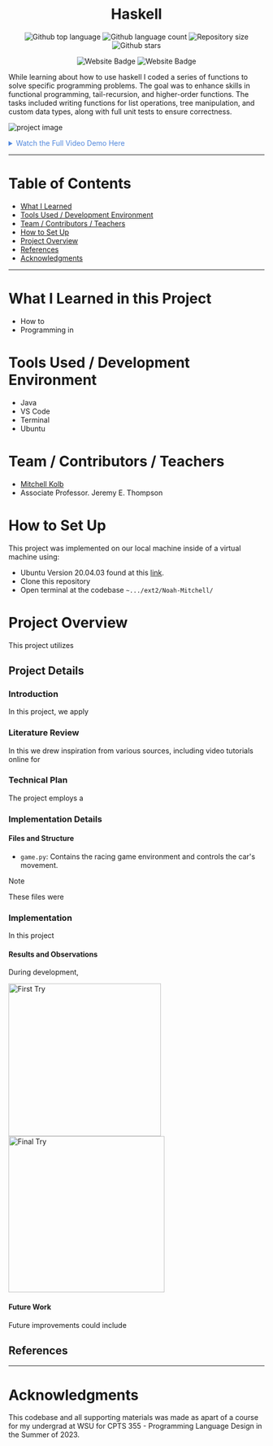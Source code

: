 
<h1 align="center">Haskell</h1>

<p align="center">
  <img alt="Github top language" src="https://img.shields.io/github/languages/top/mitchellkolb/haskell?color=5D4F85">

  <img alt="Github language count" src="https://img.shields.io/github/languages/count/mitchellkolb/haskell?color=5D4F85">

  <img alt="Repository size" src="https://img.shields.io/github/repo-size/mitchellkolb/haskell?color=5D4F85">

  <img alt="Github stars" src="https://img.shields.io/github/stars/mitchellkolb/haskell?color=5D4F85" />
</p>

<p align="center">
<img
    src="https://img.shields.io/badge/haskell-5D4F85?style=for-the-badge&logo=haskell&logoColor=white"
    alt="Website Badge" />
<img
    src="https://img.shields.io/badge/ubuntu-E95420?style=for-the-badge&logo=ubuntu&logoColor=white"
    alt="Website Badge" />
</p>

While learning about how to use haskell I coded a series of functions to solve specific programming problems. The goal was to enhance skills in functional programming, tail-recursion, and higher-order functions. The tasks included writing functions for list operations, tree manipulation, and custom data types, along with full unit tests to ensure correctness. 

![project image](resources/image1.png)

<details>
<summary style="color:#5087dd">Watch the Full Video Demo Here</summary>

[![Full Video Demo Here](https://img.youtube.com/vi/VidKEY/0.jpg)](https://www.youtube.com/watch?v=VidKEY)

</details>

---


# Table of Contents
- [What I Learned](#what-i-learned-in-this-project)
- [Tools Used / Development Environment](#tools-used--development-environment)
- [Team / Contributors / Teachers](#team--contributors--teachers)
- [How to Set Up](#how-to-set-up)
- [Project Overview](#project-overview)
- [References](#references)
- [Acknowledgments](#acknowledgments)

---

# What I Learned in this Project
- How to
- Programming in 




# Tools Used / Development Environment
- Java
- VS Code
- Terminal
- Ubuntu





# Team / Contributors / Teachers
- [Mitchell Kolb](https://github.com/mitchellkolb)
- Associate Professor. Jeremy E. Thompson






# How to Set Up
This project was implemented on our local machine inside of a virtual machine using:
- Ubuntu Version 20.04.03 found at this [link](http://lt.releases.ubuntu.com/20.04.3/).
- Clone this repository 
- Open terminal at the codebase `~.../ext2/Noah-Mitchell/`





# Project Overview
This project utilizes 



## Project Details

### Introduction
In this project, we apply 


### Literature Review
In this we drew inspiration from various sources, including video tutorials online for 


### Technical Plan
The project employs a 


### Implementation Details

#### Files and Structure
- `game.py`: Contains the racing game environment and controls the car's movement.
> [!NOTE]
> These files were 


### Implementation
In this project

#### Results and Observations
During development,
<p float="left">
  <img src="resources/image1.png" alt="First Try" width="300" />
  <img src="resources/image2.png" alt="Final Try" width="307" />
</p>

#### Future Work
Future improvements could include



## References



--- 
# Acknowledgments
This codebase and all supporting materials was made as apart of a course for my undergrad at WSU for CPTS 355 - Programming Language Design in the Summer of 2023. 

